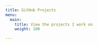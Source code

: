 ```yaml
---
title: GitHub Projects
menu:
  main:
    title: View the projects I work on
    weight: 100

---
```

